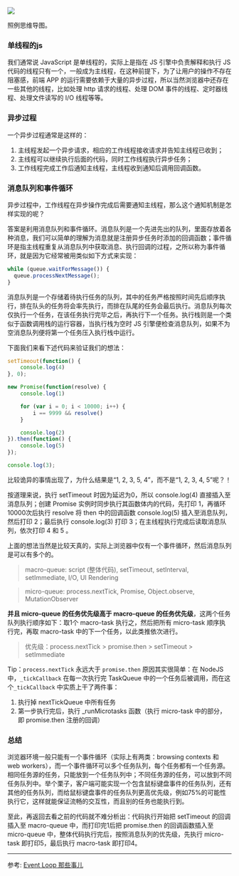 
![](https://user-gold-cdn.xitu.io/2019/5/10/16a9d942f2b6c525?w=2878&h=1406&f=png&s=502973)

照例思维导图。
### 单线程的js
我们通常说 JavaScript 是单线程的，实际上是指在 JS 引擎中负责解释和执行 JS 代码的线程只有一个，一般成为主线程，在这种前提下，为了让用户的操作不存在阻塞感，前端 APP 的运行需要依赖于大量的异步过程，所以当然浏览器中还存在一些其他的线程，比如处理 http 请求的线程、处理 DOM 事件的线程、定时器线程、处理文件读写的 I/O 线程等等。

### 异步过程
一个异步过程通常是这样的：

1. 主线程发起一个异步请求，相应的工作线程接收请求并告知主线程已收到；
2. 主线程可以继续执行后面的代码，同时工作线程执行异步任务；
3. 工作线程完成工作后通知主线程，主线程收到通知后调用回调函数。

### 消息队列和事件循环

异步过程中，工作线程在异步操作完成后需要通知主线程，那么这个通知机制是怎样实现的呢？

答案是利用消息队列和事件循环。消息队列是一个先进先出的队列，里面存放着各种消息，我们可以简单的理解为消息就是注册异步任务时添加的回调函数；事件循环是指主线程重复从消息队列中获取消息、执行回调的过程，之所以称为事件循环，就是因为它经常被用类似如下方式来实现：
```js
while (queue.waitForMessage()) {
  queue.processNextMessage();
}
```
消息队列是一个存储着待执行任务的队列，其中的任务严格按照时间先后顺序执行，排在队头的任务将会率先执行，而排在队尾的任务会最后执行。消息队列每次仅执行一个任务，在该任务执行完毕之后，再执行下一个任务。执行栈则是一个类似于函数调用栈的运行容器，当执行栈为空时 JS 引擎便检查消息队列，如果不为空消息队列便将第一个任务压入执行栈中运行。

下面我们来看下述代码来验证我们的想法：

```js
setTimeout(function() {
    console.log(4)
}, 0);

new Promise(function(resolve) {
    console.log(1)

    for (var i = 0; i < 10000; i++) {
        i == 9999 && resolve()
    }

    console.log(2)
}).then(function() {
    console.log(5)
});

console.log(3);
```

比较诡异的事情出现了，为什么结果是“1, 2, 3, 5, 4”，而不是“1, 2, 3, 4, 5”呢？！

按道理来说，执行 setTimeout 时因为延迟为0，所以 console.log(4) 直接插入至消息队列；创建 Promise 实例时同步执行其函数体内的代码，先打印 1，再循环10000次后执行 resolve 将 then 中的回调函数 console.log(5) 插入至消息队列，然后打印 2；最后执行 console.log(3) 打印 3；在主线程执行完成后读取消息队列，依次打印 4 和 5 。

上面的想法当然是比较天真的，实际上浏览器中仅有一个事件循环，然后消息队列是可以有多个的。

> macro-queue: script (整体代码), setTimeout, setInterval, setImmediate, I/O, UI Rendering

> micro-queue: process.nextTick, Promise, Object.observe, MutationObserver

**并且 micro-queue 的任务优先级高于 macro-queue 的任务优先级**，这两个任务队列执行顺序如下：取1个 macro-task 执行之，然后把所有 micro-task 顺序执行完，再取 macro-task 中的下一个任务，以此类推依次进行。

> 优先级：process.nextTick > promise.then > setTimeout > setImmediate

Tip：`process.nextTick` 永远大于 `promise.then` 原因其实很简单：在 NodeJS 中，`_tickCallback` 在每一次执行完 TaskQueue 中的一个任务后被调用，而在这个`_tickCallback` 中实质上干了两件事：

1. 执行掉 nextTickQueue 中所有任务
2. 第一步执行完后，执行 _runMicrotasks 函数（执行 micro-task 中的部分，即 promise.then 注册的回调）

### 总结
浏览器环境一般只能有一个事件循环（实际上有两类：browsing contexts 和 web workers），而一个事件循环可以多个任务队列，每个任务都有一个任务源。相同任务源的任务，只能放到一个任务队列中；不同任务源的任务，可以放到不同任务队列中。举个栗子，客户端可能实现一个包含鼠标键盘事件的任务队列，还有其他的任务队列，而给鼠标键盘事件的任务队列更高优先级，例如75%的可能性执行它，这样就能保证流畅的交互性，而且别的任务也能执行到。

至此，再返回去看之前的代码就不难分析出：代码执行开始把 setTimeout 的回调插入至 macro-queue 中，而打印完1后把 promise.then 的回调函数插入至 micro-queue 中，整体代码执行完后，按照消息队列的优先级，先执行 micro-task 即打印5，最后执行 macro-task 即打印4。

---

参考: [Event Loop 那些事儿](https://github.com/10081677wc/blog/issues/28)